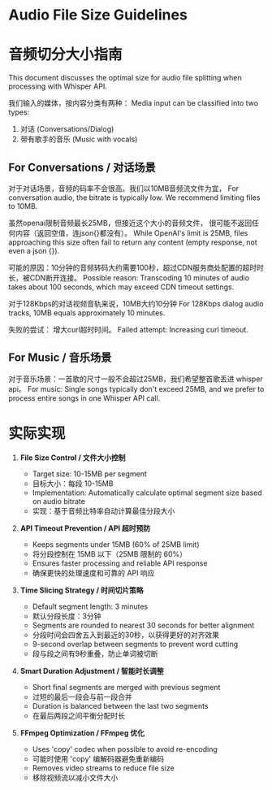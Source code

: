 # Audio File Size Guidelines
# 音频切分大小指南

This document discusses the optimal size for audio file splitting when processing with Whisper API.

我们输入的媒体，按内容分类有两种：
Media input can be classified into two types:

1. 对话 (Conversations/Dialog)
2. 带有歌手的音乐 (Music with vocals)

## For Conversations / 对话场景
对于对话场景，音频的码率不会很高。我们以10MB音频流文件为宜，
For conversation audio, the bitrate is typically low. We recommend limiting files to 10MB.

虽然openai限制音频最长25MB，但接近这个大小的音频文件，
很可能不返回任何内容（返回空值，连json{}都没有）。
While OpenAI's limit is 25MB, files approaching this size often fail to return any content (empty response, not even a json {}).

可能的原因：10分钟的音频转码大约需要100秒，超过CDN服务商处配置的超时时长，被CDN断开连接。
Possible reason: Transcoding 10 minutes of audio takes about 100 seconds, which may exceed CDN timeout settings.

对于128Kbps的对话视频音轨来说，10MB大约10分钟
For 128Kbps dialog audio tracks, 10MB equals approximately 10 minutes.

失败的尝试： 增大curl超时时间。
Failed attempt: Increasing curl timeout.

## For Music / 音乐场景
对于音乐场景：一首歌的尺寸一般不会超过25MB，我们希望整首歌丢进 whisper api。
For music: Single songs typically don't exceed 25MB, and we prefer to process entire songs in one Whisper API call.

# 实际实现

1. **File Size Control / 文件大小控制**
   - Target size: 10-15MB per segment
   - 目标大小：每段 10-15MB
   - Implementation: Automatically calculate optimal segment size based on audio bitrate
   - 实现：基于音频比特率自动计算最佳分段大小

2. **API Timeout Prevention / API 超时预防**
   - Keeps segments under 15MB (60% of 25MB limit)
   - 将分段控制在 15MB 以下（25MB 限制的 60%）
   - Ensures faster processing and reliable API response
   - 确保更快的处理速度和可靠的 API 响应

3. **Time Slicing Strategy / 时间切片策略**
    - Default segment length: 3 minutes
    - 默认分段长度：3分钟
    - Segments are rounded to nearest 30 seconds for better alignment
    - 分段时间会四舍五入到最近的30秒，以获得更好的对齐效果
    - 9-second overlap between segments to prevent word cutting
    - 段与段之间有9秒重叠，防止单词被切断

4. **Smart Duration Adjustment / 智能时长调整**
   - Short final segments are merged with previous segment
   - 过短的最后一段会与前一段合并
   - Duration is balanced between the last two segments
   - 在最后两段之间平衡分配时长

5. **FFmpeg Optimization / FFmpeg 优化**
   - Uses 'copy' codec when possible to avoid re-encoding
   - 可能时使用 'copy' 编解码器避免重新编码
   - Removes video streams to reduce file size
   - 移除视频流以减小文件大小